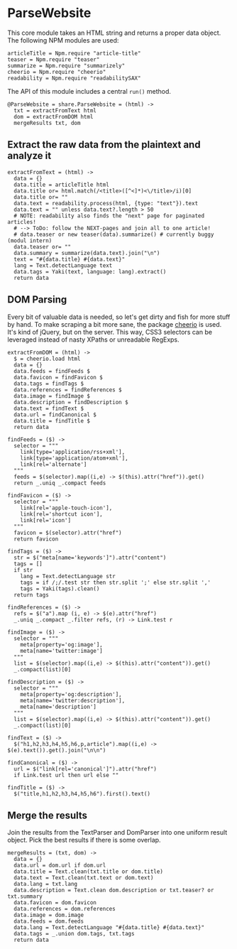 # ParseWebsite
This core module takes an HTML string and returns a proper data object. The
following NPM modules are used:

    articleTitle = Npm.require "article-title"
    teaser = Npm.require "teaser"
    summarize = Npm.require "summarizely"
    cheerio = Npm.require "cheerio"
    readability = Npm.require "readabilitySAX"

The API of this module includes a central `run()` method.

    @ParseWebsite = share.ParseWebsite = (html) ->
      txt = extractFromText html
      dom = extractFromDOM html
      mergeResults txt, dom

## Extract the raw data from the plaintext and analyze it

    extractFromText = (html) ->
      data = {}
      data.title = articleTitle html
      data.title or= html.match(/<title>([^<]*)<\/title>/i)[0]
      data.title or= ""
      data.text = readability.process(html, {type: "text"}).text
      data.text = "" unless data.text?.length > 50
      # NOTE: readability also finds the "next" page for paginated articles!
      # --> ToDo: follow the NEXT-pages and join all to one article!
      # data.teaser or new teaser(data).summarize() # currently buggy (modul intern)
      data.teaser or= ""
      data.summary = summarize(data.text).join("\n")
      text = "#{data.title} #{data.text}"
      lang = Text.detectLanguage text
      data.tags = Yaki(text, language: lang).extract()
      return data

## DOM Parsing

Every bit of valuable data is needed, so let's get dirty and fish for more
stuff by hand. To make scraping a bit more sane, the package
[cheerio](https://www.npmjs.com/package/cheerio) is used. It's kind of
jQuery, but on the server. This way, CSS3 selectors can be leveraged instead
of nasty XPaths or unreadable RegExps.

    extractFromDOM = (html) ->
      $ = cheerio.load html
      data = {}
      data.feeds = findFeeds $
      data.favicon = findFavicon $
      data.tags = findTags $
      data.references = findReferences $
      data.image = findImage $
      data.description = findDescription $
      data.text = findText $
      data.url = findCanonical $
      data.title = findTitle $
      return data

    findFeeds = ($) ->
      selector = """
        link[type='application/rss+xml'],
        link[type='application/atom+xml'],
        link[rel='alternate']
      """
      feeds = $(selector).map((i,e) -> $(this).attr("href")).get()
      return _.uniq _.compact feeds

    findFavicon = ($) ->
      selector = """
        link[rel='apple-touch-icon'],
        link[rel='shortcut icon'],
        link[rel='icon']
      """
      favicon = $(selector).attr("href")
      return favicon

    findTags = ($) ->
      str = $("meta[name='keywords']").attr("content")
      tags = []
      if str
        lang = Text.detectLanguage str
        tags = if /;/.test str then str.split ';' else str.split ','
        tags = Yaki(tags).clean()
      return tags

    findReferences = ($) ->
      refs = $("a").map (i, e) -> $(e).attr("href")
      _.uniq _.compact _.filter refs, (r) -> Link.test r

    findImage = ($) ->
      selector = """
        meta[property='og:image'],
        meta[name='twitter:image']
      """
      list = $(selector).map((i,e) -> $(this).attr("content")).get()
      _.compact(list)[0]

    findDescription = ($) ->
      selector = """
        meta[property='og:description'],
        meta[name='twitter:description'],
        meta[name='description']
      """
      list = $(selector).map((i,e) -> $(this).attr("content")).get()
      _.compact(list)[0]

    findText = ($) ->
      $("h1,h2,h3,h4,h5,h6,p,article").map((i,e) -> $(e).text()).get().join("\n\n")

    findCanonical = ($) ->
      url = $("link[rel='canonical']").attr("href")
      if Link.test url then url else ""

    findTitle = ($) ->
      $("title,h1,h2,h3,h4,h5,h6").first().text()

## Merge the results

Join the results from the TextParser and DomParser into one uniform
result object. Pick the best results if there is some overlap.

    mergeResults = (txt, dom) ->
      data = {}
      data.url = dom.url if dom.url
      data.title = Text.clean(txt.title or dom.title)
      data.text = Text.clean(txt.text or dom.text)
      data.lang = txt.lang
      data.description = Text.clean dom.description or txt.teaser? or txt.summary
      data.favicon = dom.favicon
      data.references = dom.references
      data.image = dom.image
      data.feeds = dom.feeds
      data.lang = Text.detectLanguage "#{data.title} #{data.text}"
      data.tags = _.union dom.tags, txt.tags
      return data